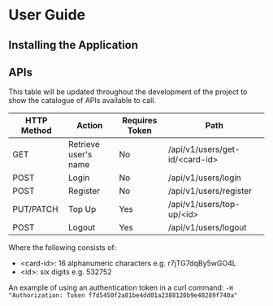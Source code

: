 # User Guide
## Installing the Application
## APIs
This table will be updated throughout the development of the project to show the catalogue of APIs available to call.

HTTP Method | Action | Requires Token | Path
--- | --- | --- | ---
GET | Retrieve user's name | No | /api/v1/users/get-id/\<card-id>
POST | Login  | No | /api/v1/users/login
POST | Register | No | /api/v1/users/register
PUT/PATCH | Top Up | Yes | /api/v1/users/top-up/\<id>
POST | Logout | Yes | /api/v1/users/logout

Where the following consists of:
* \<card-id>: 16 alphanumeric characters e.g. r7jTG7dqBy5wGO4L
* \<id>: six digits  e.g. 532752

An example of using an authentication token in a curl command: `-H "Authorization: Token f7d5450f2a81be4dd01a2388120b9e48289f740a"`
